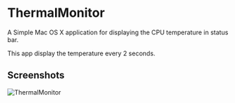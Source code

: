 # ThermalMonitor
A Simple Mac OS X application for displaying the CPU temperature in status bar.

This app display the temperature every 2 seconds.

## Screenshots

![ThermalMonitor](https://user-images.githubusercontent.com/18528907/84711655-cd77d700-afa1-11ea-81d2-4dba7f7b5815.png)
